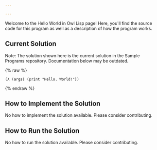 ```yaml
---

---
```


Welcome to the Hello World in Owl Lisp page! Here, you'll find the source code for this program as well as a description of how the program works.

## Current Solution

Note: The solution shown here is the current solution in the Sample Programs repository. Documentation below may be outdated.

{% raw %}

```Owl Lisp
(λ (args) (print "Hello, World!"))

```

{% endraw %}

## How to Implement the Solution

No how to implement the solution available. Please consider contributing.

## How to Run the Solution

No how to run the solution available. Please consider contributing.